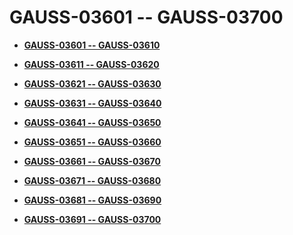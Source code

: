 # GAUSS-03601 -- GAUSS-03700<a name="ZH-CN_TOPIC_0302073510"></a>

-   **[GAUSS-03601 -- GAUSS-03610](GAUSS-03601----GAUSS-03610.md)**  

-   **[GAUSS-03611 -- GAUSS-03620](GAUSS-03611----GAUSS-03620.md)**  

-   **[GAUSS-03621 -- GAUSS-03630](GAUSS-03621----GAUSS-03630.md)**  

-   **[GAUSS-03631 -- GAUSS-03640](GAUSS-03631----GAUSS-03640.md)**  

-   **[GAUSS-03641 -- GAUSS-03650](GAUSS-03641----GAUSS-03650.md)**  

-   **[GAUSS-03651 -- GAUSS-03660](GAUSS-03651----GAUSS-03660.md)**  

-   **[GAUSS-03661 -- GAUSS-03670](GAUSS-03661----GAUSS-03670.md)**  

-   **[GAUSS-03671 -- GAUSS-03680](GAUSS-03671----GAUSS-03680.md)**  

-   **[GAUSS-03681 -- GAUSS-03690](GAUSS-03681----GAUSS-03690.md)**  

-   **[GAUSS-03691 -- GAUSS-03700](GAUSS-03691----GAUSS-03700.md)**  


